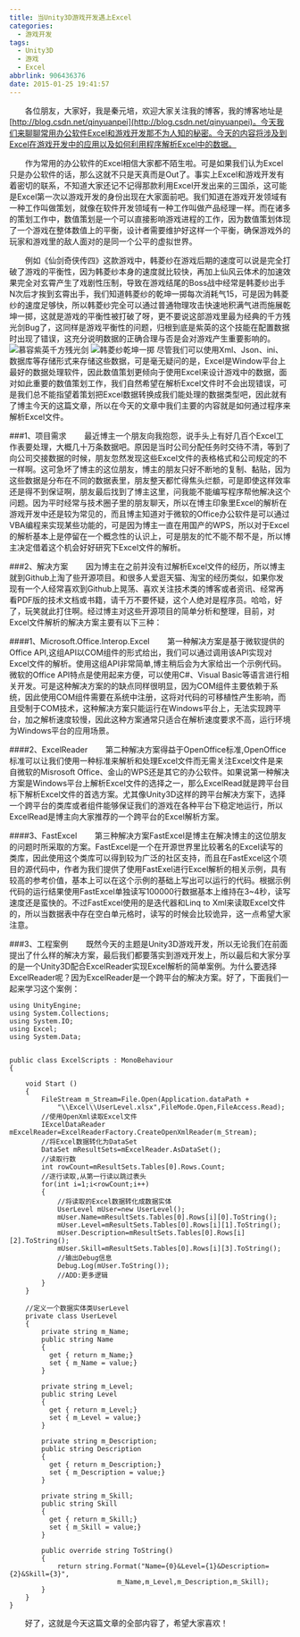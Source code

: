 ```yaml
---
title: 当Unity3D游戏开发遇上Excel
categories:
  - 游戏开发
tags:
  - Unity3D
  - 游戏
  - Excel
abbrlink: 906436376
date: 2015-01-25 19:41:57
---
```

&emsp;&emsp;各位朋友，大家好，我是秦元培，欢迎大家关注我的博客，我的博客地址是[http://blog.csdn.net/qinyuanpei](http://blog.csdn.net/qinyuanpei)。今天我们来聊聊常用办公软件Excel和游戏开发那不为人知的秘密。今天的内容将涉及到Excel在游戏开发中的应用以及如何利用程序解析Excel中的数据。

<!--more-->

&emsp;&emsp;作为常用的办公软件的Excel相信大家都不陌生啦。可是如果我们认为Excel只是办公软件的话，那么这就不只是天真而是Out了。事实上Excel和游戏开发有着密切的联系，不知道大家还记不记得那款利用Excel开发出来的三国杀，这可能是Excel第一次以游戏开发的身份出现在大家面前吧。我们知道在游戏开发领域有一种工作叫做策划，就像在软件开发领域有一种工作叫做产品经理一样。而在诸多的策划工作中，数值策划是一个可以直接影响游戏进程的工作，因为数值策划体现了一个游戏在整体数值上的平衡，设计者需要维护好这样一个平衡，确保游戏外的玩家和游戏里的敌人面对的是同一个公平的虚拟世界。

&emsp;&emsp;例如《仙剑奇侠传四》这款游戏中，韩菱纱在游戏后期的速度可以说是完全打破了游戏的平衡性，因为韩菱纱本身的速度就比较快，再加上仙风云体术的加速效果完全对玄霄产生了戏剧性压制，导致在游戏结尾的Boss战中经常是韩菱纱出手N次后才挨到玄霄出手，我们知道韩菱纱的乾坤一掷每次消耗气15，可是因为韩菱纱的速度足够快，所以韩菱纱完全可以通过普通物理攻击快速地积满气进而施展乾坤一掷，这就是游戏的平衡性被打破了呀，更不要说这部游戏里最为经典的千方残光剑Bug了，这同样是游戏平衡性的问题，归根到底是紫英的这个技能在配置数据时出现了错误，这充分说明数据的正确合理与否是会对游戏产生重要影响的。
<img src="http://img.blog.csdn.net/20150303100456547" alt="慕容紫英千方残光剑"/>
<img src="http://img.blog.csdn.net/20150303100419825" alt="韩菱纱乾坤一掷"/>
尽管我们可以使用Xml、Json、ini、数据库等存储形式来存储这些数据，可是毫无疑问的是，Excel是Window平台上最好的数据处理软件，因此数值策划更倾向于使用Excel来设计游戏中的数据，面对如此重要的数值策划工作，我们自然希望在解析Excel文件时不会出现错误，可是我们总不能指望着策划把Excel数据转换成我们能处理的数据类型吧，因此就有了博主今天的这篇文章，所以在今天的文章中我们主要的内容就是如何通过程序来解析Excel文件。

###1、项目需求
&emsp;&emsp;最近博主一个朋友向我抱怨，说手头上有好几百个Excel工作表要处理，大概几十万条数据吧。原因是当时公司分配任务时交待不清，等到了向公司交接数据的时候，朋友忽然发现这些Excel文件的表格格式和公司规定的不一样啊。这可急坏了博主的这位朋友，博主的朋友只好不断地的复制、黏贴，因为这些数据是分布在不同的数据表里，朋友整天都忙得焦头烂额，可是即使这样效率还是得不到保证啊，朋友最后找到了博主这里，问我能不能编写程序帮他解决这个问题。因为平时经常与技术圈子里的朋友聊天，所以在博主印象里Excel的解析在游戏开发中还是较为常见的，而且博主知道对于微软的Office办公软件是可以通过VBA编程来实现某些功能的，可是因为博主一直在用国产的WPS，所以对于Excel的解析基本上是停留在一个概念性的认识上，可是朋友的忙不能不帮不是，所以博主决定借着这个机会好好研究下Excel文件的解析。

###2、解决方案
&emsp;&emsp;因为博主在之前并没有过解析Excel文件的经历，所以博主就到Github上淘了些开源项目。和很多人爱逛天猫、淘宝的经历类似，如果你发现有一个人经常喜欢到Github上晃荡、喜欢关注技术类的博客或者资讯、经常再看PDF版的技术文档或书籍，请千万不要怀疑，这个人绝对是程序员。哈哈，好了，玩笑就此打住啊。经过博主对这些开源项目的简单分析和整理，目前，对Excel文件解析的解决方案主要有以下三种：

####1、Microsoft.Office.Interop.Excel
&emsp;&emsp;第一种解决方案是基于微软提供的Office API,这组API以COM组件的形式给出，我们可以通过调用该API实现对Excel文件的解析。使用这组API非常简单,博主稍后会为大家给出一个示例代码。微软的Office API特点是使用起来方便，可以使用C#、Visual Basic等语言进行相关开发。可是这种解决方案的的缺点同样很明显，因为COM组件主要依赖于系统，因此使用COM组件需要在系统中注册，这将对代码的可移植性产生影响，而且受制于COM技术，这种解决方案只能运行在Windows平台上，无法实现跨平台，加之解析速度较慢，因此这种方案通常只适合在解析速度要求不高，运行环境为Windows平台的应用场景。

####2、ExcelReader
&emsp;&emsp;第二种解决方案得益于OpenOffice标准,OpenOffice标准可以让我们使用一种标准来解析和处理Excel文件而无需关注Excel文件是来自微软的Misrosoft Office、金山的WPS还是其它的办公软件。如果说第一种解决方案是Windows平台上解析Excel文件的选择之一，那么ExcelRead就是跨平台目标下解析Excel文件的首选方案。尤其像Unity3D这样的跨平台解决方案下，选择一个跨平台的类库或者组件能够保证我们的游戏在各种平台下稳定地运行，所以ExcelRead是博主向大家推荐的一个跨平台的Excel解析方案。

####3、FastExcel
&emsp;&emsp;第三种解决方案FastExcel是博主在解决博主的这位朋友的问题时所采取的方案。FastExcel是一个在开源世界里比较著名的Excel读写的类库，因此使用这个类库可以得到较为广泛的社区支持，而且在FastExcel这个项目的源代码中，作者为我们提供了使用FastExel进行Excel解析的相关示例，具有较高的参考价值，基本上可以在这个示例的基础上写出可以运行的代码。根据示例代码的运行结果使用FastExcel单独读写100000行数据基本上维持在3~4秒，读写速度还是蛮快的。不过FastExcel使用的是迭代器和Linq to Xml来读取Excel文件的，所以当数据表中存在空白单元格时，读写的时候会比较诡异，这一点希望大家注意。

###3、工程案例
&emsp;&emsp;既然今天的主题是Unity3D游戏开发，所以无论我们在前面提出了什么样的解决方案，最后我们都要落实到游戏开发上，所以最后和大家分享的是一个Unity3D配合ExcelReader实现Excel解析的简单案例。为什么要选择ExcelReader呢？因为ExcelReader是一个跨平台的解决方案。好了，下面我们一起来学习这个案例：
```
using UnityEngine;
using System.Collections;
using System.IO;
using Excel;
using System.Data;


public class ExcelScripts : MonoBehaviour 
{

	void Start () 
	{
		FileStream m_Stream=File.Open(Application.dataPath + 
			"\\Excel\\UserLevel.xlsx",FileMode.Open,FileAccess.Read);
		//使用OpenXml读取Excel文件
		IExcelDataReader mExcelReader=ExcelReaderFactory.CreateOpenXmlReader(m_Stream);
		//将Excel数据转化为DataSet
		DataSet mResultSets=mExcelReader.AsDataSet();
		//读取行数
		int rowCount=mResultSets.Tables[0].Rows.Count;
		//逐行读取,从第一行读以跳过表头
		for(int i=1;i<rowCount;i++)
		{
			//将读取的Excel数据转化成数据实体
			UserLevel mUser=new UserLevel();
			mUser.Name=mResultSets.Tables[0].Rows[i][0].ToString();
			mUser.Level=mResultSets.Tables[0].Rows[i][1].ToString();
			mUser.Description=mResultSets.Tables[0].Rows[i][2].ToString();
			mUser.Skill=mResultSets.Tables[0].Rows[i][3].ToString();
			//输出Debug信息
			Debug.Log(mUser.ToString());
			//ADD:更多逻辑
		}
	}

	//定义一个数据实体类UserLevel
	private class UserLevel
	{
		private string m_Name;
		public string Name 
		{
		  get { return m_Name;}
		  set { m_Name = value;}
		}

		private string m_Level;
		public string Level 
		{
		  get {	return m_Level;}
		  set {	m_Level = value;}
		}

		private string m_Description;
		public string Description 
		{
		  get { return m_Description;}
		  set { m_Description = value;}
		}

		private string m_Skill;
		public string Skill 
		{
		  get {	return m_Skill;}		
		  set {	m_Skill = value;}
		}

		public override string ToString()
		{
			return string.Format("Name={0}&Level={1}&Description={2}&Skill={3}",
			               m_Name,m_Level,m_Description,m_Skill);
		}
	}
}

```
&emsp;&emsp;好了，这就是今天这篇文章的全部内容了，希望大家喜欢！

